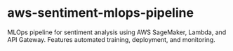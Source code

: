 # aws-sentiment-mlops-pipeline
MLOps pipeline for sentiment analysis using AWS SageMaker, Lambda, and API Gateway. Features automated training, deployment, and monitoring.
